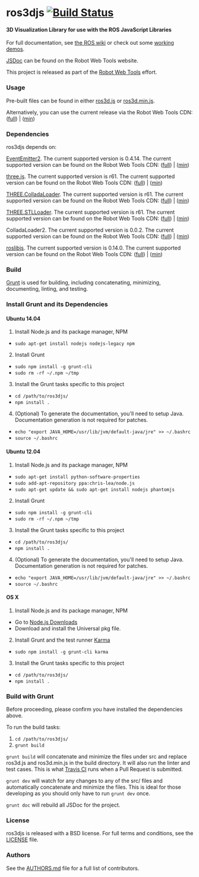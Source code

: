 ros3djs [![Build Status](https://api.travis-ci.org/RobotWebTools/ros3djs.png)](https://travis-ci.org/RobotWebTools/ros3djs)
=======

#### 3D Visualization Library for use with the ROS JavaScript Libraries
For full documentation, see [the ROS wiki](http://ros.org/wiki/ros3djs) or check out some [working demos](http://robotwebtools.org/).

[JSDoc](http://robotwebtools.org/jsdoc/ros3djs/current/) can be found on the Robot Web Tools website.

This project is released as part of the [Robot Web Tools](http://robotwebtools.org/) effort.

### Usage
Pre-built files can be found in either [ros3d.js](build/ros3d.js) or [ros3d.min.js](build/ros3d.min.js).

Alternatively, you can use the current release via the Robot Web Tools CDN: ([full](http://cdn.robotwebtools.org/ros3djs/current/ros3d.js)) | ([min](http://cdn.robotwebtools.org/ros3djs/current/ros3d.min.js))

### Dependencies
ros3djs depends on:

[EventEmitter2](https://github.com/hij1nx/EventEmitter2). The current supported version is 0.4.14. The current supported version can be found on the Robot Web Tools CDN: ([full](http://cdn.robotwebtools.org/EventEmitter2/0.4.14/eventemitter2.js)) | ([min](http://cdn.robotwebtools.org/EventEmitter2/0.4.14/eventemitter2.min.js))

[three.js](https://github.com/mrdoob/three.js/). The current supported version is r61. The current supported version can be found on the Robot Web Tools CDN: ([full](http://cdn.robotwebtools.org/threejs/r61/three.js)) | ([min](http://cdn.robotwebtools.org/threejs/r61/three.min.js))

[THREE.ColladaLoader](https://github.com/mrdoob/three.js/blob/master/examples/js/loaders/ColladaLoader.js). The current supported version is r61. The current supported version can be found on the Robot Web Tools CDN: ([full](http://cdn.robotwebtools.org/threejs/r61/ColladaLoader.js)) | ([min](http://cdn.robotwebtools.org/threejs/r61/ColladaLoader.min.js))

[THREE.STLLoader](https://github.com/mrdoob/three.js/blob/master/examples/js/loaders/STLLoader.js). The current supported version is r61. The current supported version can be found on the Robot Web Tools CDN: ([full](http://cdn.robotwebtools.org/threejs/r61/STLLoader.js)) | ([min](http://cdn.robotwebtools.org/threejs/r61/STLLoader.min.js))

ColladaLoader2. The current supported version is 0.0.2. The current supported version can be found on the Robot Web Tools CDN: ([full](http://cdn.robotwebtools.org/ColladaAnimationCompress/0.0.2/ColladaLoader2.js)) | ([min](http://cdn.robotwebtools.org/ColladaAnimationCompress/0.0.2/ColladaLoader2.min.js))

[roslibjs](https://github.com/RobotWebTools/roslibjs). The current supported version is 0.14.0. The current supported version can be found on the Robot Web Tools CDN: ([full](http://cdn.robotwebtools.org/roslibjs/0.14.0/roslib.js)) | ([min](http://cdn.robotwebtools.org/roslibjs/0.14.0/roslib.min.js))

### Build
[Grunt](http://gruntjs.com/) is used for building, including concatenating, minimizing, documenting, linting, and testing.

### Install Grunt and its Dependencies

#### Ubuntu 14.04

 1. Install Node.js and its package manager, NPM
   * `sudo apt-get install nodejs nodejs-legacy npm`
 2. Install Grunt
   * `sudo npm install -g grunt-cli`
   * `sudo rm -rf ~/.npm ~/tmp`
 3. Install the Grunt tasks specific to this project
   * `cd /path/to/ros3djs/`
   * `npm install .`
 4. (Optional) To generate the documentation, you'll need to setup Java. Documentation generation is not required for patches.
   * `echo "export JAVA_HOME=/usr/lib/jvm/default-java/jre" >> ~/.bashrc`
   * `source ~/.bashrc`

#### Ubuntu 12.04

 1. Install Node.js and its package manager, NPM
   * `sudo apt-get install python-software-properties`
   * `sudo add-apt-repository ppa:chris-lea/node.js`
   * `sudo apt-get update && sudo apt-get install nodejs phantomjs`
 2. Install Grunt
   * `sudo npm install -g grunt-cli`
   * `sudo rm -rf ~/.npm ~/tmp`
 3. Install the Grunt tasks specific to this project
   * `cd /path/to/ros3djs/`
   * `npm install .`
 4. (Optional) To generate the documentation, you'll need to setup Java. Documentation generation is not required for patches.
   * `echo "export JAVA_HOME=/usr/lib/jvm/default-java/jre" >> ~/.bashrc`
   * `source ~/.bashrc`

#### OS X

 1. Install Node.js and its package manager, NPM
   * Go to [Node.js Downloads](http://nodejs.org/download/)
   * Download and install the Universal pkg file.
 2. Install Grunt and the test runner [Karma](http://karma-runner.github.io/)
   * `sudo npm install -g grunt-cli karma`
 3. Install the Grunt tasks specific to this project
   * `cd /path/to/ros3djs/`
   * `npm install .`

### Build with Grunt

Before proceeding, please confirm you have installed the dependencies above.

To run the build tasks:

 1. `cd /path/to/ros3djs/`
 2. `grunt build`

`grunt build` will concatenate and minimize the files under src and replace ros3d.js and ros3d.min.js in the build directory. It will also run the linter and test cases. This is what [Travis CI](https://travis-ci.org/RobotWebTools/ros3djs) runs when a Pull Request is submitted.

`grunt dev` will watch for any changes to any of the src/ files and automatically concatenate and minimize the files. This is ideal for those developing as you should only have to run `grunt dev` once.

`grunt doc` will rebuild all JSDoc for the project.

### License
ros3djs is released with a BSD license. For full terms and conditions, see the [LICENSE](LICENSE) file.

### Authors
See the [AUTHORS.md](AUTHORS.md) file for a full list of contributors.
